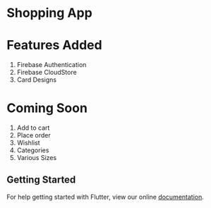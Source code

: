 # Shopping App 


# Features Added

1. Firebase Authentication
2. Firebase CloudStore
3. Card Designs

# Coming Soon

1. Add to cart 
2. Place order 
3. Wishlist
4. Categories
5. Various Sizes

## Getting Started

For help getting started with Flutter, view our online
[documentation](https://flutter.io/).
